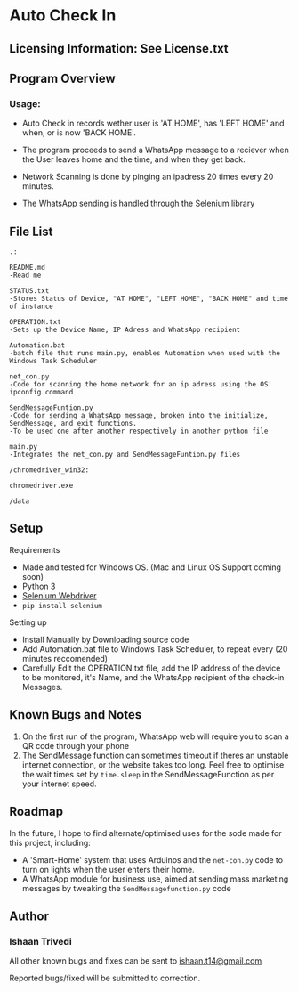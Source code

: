 Auto Check In
====

Licensing Information: See License.txt
---

Program Overview
---
### Usage:

- Auto Check in records wether user is 'AT HOME', has 'LEFT HOME' and when, or is now 'BACK HOME'.
- The program proceeds to send a WhatsApp message to a reciever when the User leaves home and the time, and when they get back.

- Network Scanning is done by pinging an ipadress 20 times every 20 minutes.
- The WhatsApp sending is handled through the Selenium library

File List
---

```
.:

README.md
-Read me

STATUS.txt              
-Stores Status of Device, "AT HOME", "LEFT HOME", "BACK HOME" and time of instance

OPERATION.txt
-Sets up the Device Name, IP Adress and WhatsApp recipient

Automation.bat          
-batch file that runs main.py, enables Automation when used with the Windows Task Scheduler

net_con.py              
-Code for scanning the home network for an ip adress using the OS' ipconfig command

SendMessageFuntion.py   
-Code for sending a WhatsApp message, broken into the initialize, SendMessage, and exit functions.
-To be used one after another respectively in another python file

main.py                 
-Integrates the net_con.py and SendMessageFuntion.py files
```

```
/chromedriver_win32:

chromedriver.exe

/data

```

Setup
---
Requirements
- Made and tested for Windows OS. (Mac and Linux OS Support coming soon)
- Python 3
- [Selenium Webdriver](https://www.selenium.dev/)
- `pip install selenium`

Setting up
- Install Manually by Downloading source code
- Add Automation.bat file to Windows Task Scheduler, to repeat every (20 minutes reccomended)
- Carefully Edit the OPERATION.txt file, add the IP address of the device to be monitored, it's Name, and the WhatsApp recipient of the check-in Messages.




Known Bugs and Notes
---
1. On the first run of the program, WhatsApp web will require you to scan a QR code through your phone
2. The SendMessage function can sometimes timeout if theres an unstable internet connection, or the website takes too long. Feel free to optimise the wait times set by `time.sleep` in the SendMessageFunction as per your internet speed.

Roadmap
---
In the future, I hope to find alternate/optimised uses for the sode made for this project, including:
- A 'Smart-Home' system that uses Arduinos and the `net-con.py` code to turn on lights when the user enters their home.
- A WhatsApp module for business use, aimed at sending mass marketing messages by tweaking the `SendMessagefunction.py` code


Author
---
### Ishaan Trivedi

All other known bugs and fixes can be sent to ishaan.t14@gmail.com

Reported bugs/fixed will be submitted to correction.
